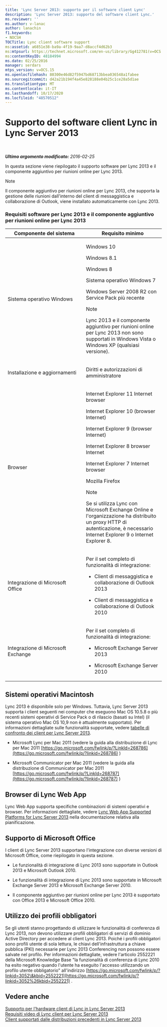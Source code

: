 ```yaml
---
title: 'Lync Server 2013: supporto per il software client Lync'
description: 'Lync Server 2013: supporto del software client Lync.'
ms.reviewer: ''
ms.author: v-lanac
author: lanachin
f1.keywords:
- NOCSH
TOCTitle: Lync client software support
ms:assetid: a6851e38-ba9a-4f19-9aa7-d8accf4d62b3
ms:mtpsurl: https://technet.microsoft.com/en-us/library/Gg412781(v=OCS.15)
ms:contentKeyID: 48184994
ms.date: 02/25/2016
manager: serdars
mtps_version: v=OCS.15
ms.openlocfilehash: 80300e46d82f5947bd68713bbea036548a1fabee
ms.sourcegitcommit: d42a21b194f4a45e828188e04b25c1ce28a5d1ae
ms.translationtype: MT
ms.contentlocale: it-IT
ms.lasthandoff: 10/17/2020
ms.locfileid: "48570512"
---
```

# <a name="lync-client-software-support-in-lync-server-2013"></a>Supporto del software client Lync in Lync Server 2013

<div data-xmlns="http://www.w3.org/1999/xhtml">

<div class="topic" data-xmlns="http://www.w3.org/1999/xhtml" data-msxsl="urn:schemas-microsoft-com:xslt" data-cs="https://msdn.microsoft.com/">

<div data-asp="https://msdn2.microsoft.com/asp">



</div>

<div id="mainSection">

<div id="mainBody">

<span> </span>

_**Ultimo argomento modificato:** 2016-02-25_

In questa sezione viene riepilogato il supporto software per Lync 2013 e il componente aggiuntivo per riunioni online per Lync 2013.

<div>


> [!NOTE]  
> Il componente aggiuntivo per riunioni online per Lync 2013, che supporta la gestione delle riunioni dall'interno del client di messaggistica e collaborazione di Outlook, viene installato automaticamente con Lync 2013.



</div>

### <a name="software-requirements-for-lync-2013-and-the-online-meeting-add-in-for-lync-2013"></a>Requisiti software per Lync 2013 e il componente aggiuntivo per riunioni online per Lync 2013

<table>
<colgroup>
<col style="width: 50%" />
<col style="width: 50%" />
</colgroup>
<thead>
<tr class="header">
<th>Componente del sistema</th>
<th>Requisito minimo</th>
</tr>
</thead>
<tbody>
<tr class="odd">
<td><p>Sistema operativo Windows</p></td>
<td><p>Windows 10</p>
<p>Windows 8.1</p>
<p>Windows 8</p>
<p>Sistema operativo Windows 7</p>
<p>Windows Server 2008 R2 con Service Pack più recente</p>
<div>

> [!NOTE]  
> Lync 2013 e il componente aggiuntivo per riunioni online per Lync 2013 non sono supportati in Windows Vista o Windows XP (qualsiasi versione).


</div></td>
</tr>
<tr class="even">
<td><p>Installazione e aggiornamenti</p></td>
<td><p>Diritti e autorizzazioni di amministratore</p></td>
</tr>
<tr class="odd">
<td><p>Browser</p></td>
<td><p>Internet Explorer 11 Internet browser</p>
<p>Internet Explorer 10 (browser Internet)</p>
<p>Internet Explorer 9 (browser Internet)</p>
<p>Internet Explorer 8 browser Internet</p>
<p>Internet Explorer 7 Internet browser</p>
<p>Mozilla Firefox</p>
<div>

> [!NOTE]  
> Se si utilizza Lync con Microsoft Exchange Online e l'organizzazione ha distribuito un proxy HTTP di autenticazione, è necessario Internet Explorer 9 o Internet Explorer 8.


</div></td>
</tr>
<tr class="even">
<td><p>Integrazione di Microsoft Office</p></td>
<td><p>Per il set completo di funzionalità di integrazione:</p>
<ul>
<li><p>Client di messaggistica e collaborazione di Outlook 2013</p></li>
<li><p>Client di messaggistica e collaborazione di Outlook 2010</p></li>
</ul></td>
</tr>
<tr class="odd">
<td><p>Integrazione di Microsoft Exchange</p></td>
<td><p>Per il set completo di funzionalità di integrazione:</p>
<ul>
<li><p>Microsoft Exchange Server 2013</p></li>
<li><p>Microsoft Exchange Server 2010</p></li>
</ul></td>
</tr>
</tbody>
</table>


<div>

## <a name="macintosh-operating-systems"></a>Sistemi operativi Macintosh

Lync 2013 è disponibile solo per Windows. Tuttavia, Lync Server 2013 supporta i client seguenti nei computer che eseguono Mac OS 10.5.8 o più recenti sistemi operativi di Service Pack o di rilascio (basati su Intel) (il sistema operativo Mac OS 10,9 non è attualmente supportato). Per informazioni dettagliate sulle funzionalità supportate, vedere [tabelle di confronto dei client per Lync Server 2013](lync-server-2013-desktop-client-comparison-tables.md).

  - Microsoft Lync per Mac 2011 (vedere la guida alla distribuzione di Lync per Mac 2011 [https://go.microsoft.com/fwlink/p/?LinkId=268786](https://go.microsoft.com/fwlink/p/?linkid=268786) )

  - Microsoft Communicator per Mac 2011 (vedere la guida alla distribuzione di Communicator per Mac 2011 [https://go.microsoft.com/fwlink/p/?LinkId=268787](https://go.microsoft.com/fwlink/p/?linkid=268787) )

</div>

<div>

## <a name="lync-web-app-browsers"></a>Browser di Lync Web App

Lync Web App supporta specifiche combinazioni di sistemi operativi e browser. Per informazioni dettagliate, vedere [Lync Web App Supported Platforms for Lync Server 2013](lync-server-2013-lync-web-app-supported-platforms.md) nella documentazione relativa alla pianificazione.

</div>

<div>

## <a name="microsoft-office-supportability"></a>Supporto di Microsoft Office

I client di Lync Server 2013 supportano l'integrazione con diverse versioni di Microsoft Office, come riepilogato in questa sezione.

  - Le funzionalità di integrazione di Lync 2013 sono supportate in Outlook 2013 e Microsoft Outlook 2010.

  - Le funzionalità di integrazione di Lync 2013 sono supportate in Microsoft Exchange Server 2013 e Microsoft Exchange Server 2010.

  - Il componente aggiuntivo per riunioni online per Lync 2013 è supportato con Office 2013 e Microsoft Office 2010.

</div>

<div>

## <a name="using-mandatory-profiles"></a>Utilizzo dei profili obbligatori

Se gli utenti stanno progettando di utilizzare le funzionalità di conferenza di Lync 2013, non devono utilizzare profili obbligatori di servizi di dominio Active Directory per accedere al client Lync 2013. Poiché i profili obbligatori sono profili utente di sola lettura, le chiavi dell'infrastruttura a chiave pubblica (PKI) necessarie per Lync 2013 Conferencing non possono essere salvate nel profilo. Per informazioni dettagliate, vedere l'articolo 2552221 della Microsoft Knowledge Base "la funzionalità di conferenza di Lync 2010 ha esito negativo quando l'utente ha eseguito l'accesso utilizzando un profilo utente obbligatorio" all'indirizzo [https://go.microsoft.com/fwlink/p/?linkid=3052\&kbid=2552221](https://go.microsoft.com/fwlink/p/?linkid=3052%26kbid=2552221) .

</div>

<div>

## <a name="see-also"></a>Vedere anche


[Supporto per l'hardware client di Lync in Lync Server 2013](lync-server-2013-lync-client-hardware-support.md)  
[Requisiti video di Lync client per Lync Server 2013](lync-server-2013-lync-client-video-requirements.md)  
[Client supportati dalle distribuzioni precedenti in Lync Server 2013](lync-server-2013-supported-clients-from-previous-deployments.md)  
  

</div>

</div>

<span> </span>

</div>

</div>

</div>

